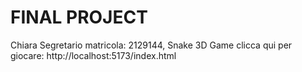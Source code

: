 # FINAL PROJECT 

Chiara Segretario matricola: 2129144, 
Snake 3D Game
clicca qui per giocare: http://localhost:5173/index.html
